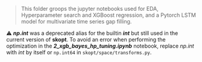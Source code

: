 >This folder groops the jupyter notebooks used for EDA, Hyperparameter search and XGBoost regression, and a Pytorch LSTM model for multivariate time series gap filling.

⚠️ ***np.int*** was a deprecated alias for the builtin ***int*** but still used in the current version of **skopt**. To avoid an error when performing the optimization in the ***2_xgb_bayes_hp_tuning.ipynb*** notebook, replace *np.int* with *int* by itself or `np.int64` in `skopt/space/transforms.py`.

